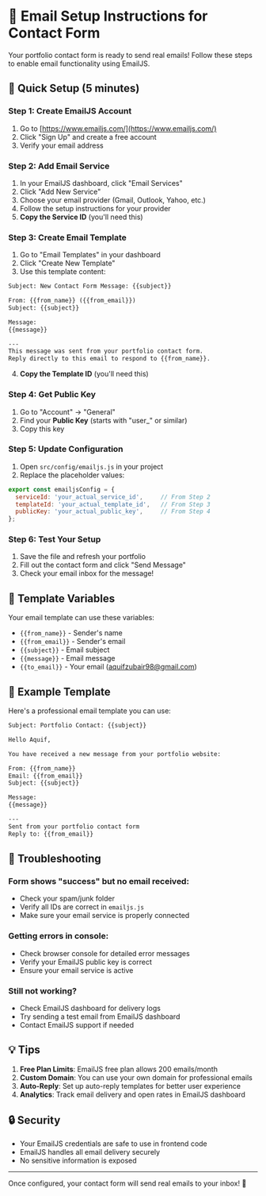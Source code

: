 # 📧 Email Setup Instructions for Contact Form

Your portfolio contact form is ready to send real emails! Follow these steps to enable email functionality using EmailJS.

## 🚀 Quick Setup (5 minutes)

### Step 1: Create EmailJS Account
1. Go to [https://www.emailjs.com/](https://www.emailjs.com/)
2. Click "Sign Up" and create a free account
3. Verify your email address

### Step 2: Add Email Service
1. In your EmailJS dashboard, click "Email Services"
2. Click "Add New Service"
3. Choose your email provider (Gmail, Outlook, Yahoo, etc.)
4. Follow the setup instructions for your provider
5. **Copy the Service ID** (you'll need this)

### Step 3: Create Email Template
1. Go to "Email Templates" in your dashboard
2. Click "Create New Template"
3. Use this template content:

```html
Subject: New Contact Form Message: {{subject}}

From: {{from_name}} ({{from_email}})
Subject: {{subject}}

Message:
{{message}}

---
This message was sent from your portfolio contact form.
Reply directly to this email to respond to {{from_name}}.
```

4. **Copy the Template ID** (you'll need this)

### Step 4: Get Public Key
1. Go to "Account" → "General"
2. Find your **Public Key** (starts with "user_" or similar)
3. Copy this key

### Step 5: Update Configuration
1. Open `src/config/emailjs.js` in your project
2. Replace the placeholder values:

```javascript
export const emailjsConfig = {
  serviceId: 'your_actual_service_id',     // From Step 2
  templateId: 'your_actual_template_id',   // From Step 3
  publicKey: 'your_actual_public_key',     // From Step 4
};
```

### Step 6: Test Your Setup
1. Save the file and refresh your portfolio
2. Fill out the contact form and click "Send Message"
3. Check your email inbox for the message!

## 🔧 Template Variables

Your email template can use these variables:
- `{{from_name}}` - Sender's name
- `{{from_email}}` - Sender's email
- `{{subject}}` - Email subject
- `{{message}}` - Email message
- `{{to_email}}` - Your email (aquifzubair98@gmail.com)

## 📝 Example Template

Here's a professional email template you can use:

```html
Subject: Portfolio Contact: {{subject}}

Hello Aquif,

You have received a new message from your portfolio website:

From: {{from_name}}
Email: {{from_email}}
Subject: {{subject}}

Message:
{{message}}

---
Sent from your portfolio contact form
Reply to: {{from_email}}
```

## 🐛 Troubleshooting

### Form shows "success" but no email received:
- Check your spam/junk folder
- Verify all IDs are correct in `emailjs.js`
- Make sure your email service is properly connected

### Getting errors in console:
- Check browser console for detailed error messages
- Verify your EmailJS public key is correct
- Ensure your email service is active

### Still not working?
- Check EmailJS dashboard for delivery logs
- Try sending a test email from EmailJS dashboard
- Contact EmailJS support if needed

## 💡 Tips

1. **Free Plan Limits**: EmailJS free plan allows 200 emails/month
2. **Custom Domain**: You can use your own domain for professional emails
3. **Auto-Reply**: Set up auto-reply templates for better user experience
4. **Analytics**: Track email delivery and open rates in EmailJS dashboard

## 🔒 Security

- Your EmailJS credentials are safe to use in frontend code
- EmailJS handles all email delivery securely
- No sensitive information is exposed

---

Once configured, your contact form will send real emails to your inbox! 🎉
